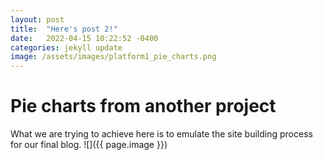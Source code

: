 ```yaml
---
layout: post
title:  "Here's post 2!"
date:   2022-04-15 10:22:52 -0400
categories: jekyll update
image: /assets/images/platform1_pie_charts.png
---
```

# Pie charts from another project
What we are trying to achieve here is to emulate the site building process for our final blog.
![]({{ page.image }})